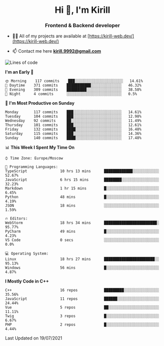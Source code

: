 <h1 align="center">Hi 👋, I'm Kirill</h1>
<h3 align="center">Frontend & Backend developer</h3>

- 👨‍💻 All of my projects are available at [https://kirill-web.dev/](https://kirill-web.dev/)

- 📫 Contact me here **kirill.9992@gmail.com**











<!--START_SECTION:waka-->
![Lines of code](https://img.shields.io/badge/From%20Hello%20World%20I%27ve%20Written-147823%20lines%20of%20code-blue)

**I'm an Early 🐤** 

```text
🌞 Morning    117 commits    ███░░░░░░░░░░░░░░░░░░░░░░   14.61% 
🌆 Daytime    371 commits    ███████████░░░░░░░░░░░░░░   46.32% 
🌃 Evening    309 commits    █████████░░░░░░░░░░░░░░░░   38.58% 
🌙 Night      4 commits      ░░░░░░░░░░░░░░░░░░░░░░░░░   0.5%

```
📅 **I'm Most Productive on Sunday** 

```text
Monday       117 commits    ███░░░░░░░░░░░░░░░░░░░░░░   14.61% 
Tuesday      104 commits    ███░░░░░░░░░░░░░░░░░░░░░░   12.98% 
Wednesday    92 commits     ██░░░░░░░░░░░░░░░░░░░░░░░   11.49% 
Thursday     101 commits    ███░░░░░░░░░░░░░░░░░░░░░░   12.61% 
Friday       132 commits    ████░░░░░░░░░░░░░░░░░░░░░   16.48% 
Saturday     115 commits    ███░░░░░░░░░░░░░░░░░░░░░░   14.36% 
Sunday       140 commits    ████░░░░░░░░░░░░░░░░░░░░░   17.48%

```


📊 **This Week I Spent My Time On** 

```text
⌚︎ Time Zone: Europe/Moscow

💬 Programming Languages: 
TypeScript               10 hrs 13 mins      █████████████░░░░░░░░░░░░   52.67% 
JavaScript               6 hrs 15 mins       ████████░░░░░░░░░░░░░░░░░   32.23% 
Markdown                 1 hr 15 mins        █░░░░░░░░░░░░░░░░░░░░░░░░   6.45% 
Python                   48 mins             █░░░░░░░░░░░░░░░░░░░░░░░░   4.19% 
JSON                     18 mins             ░░░░░░░░░░░░░░░░░░░░░░░░░   1.59%

🔥 Editors: 
WebStorm                 18 hrs 34 mins      ████████████████████████░   95.77% 
PyCharm                  49 mins             █░░░░░░░░░░░░░░░░░░░░░░░░   4.23% 
VS Code                  0 secs              ░░░░░░░░░░░░░░░░░░░░░░░░░   0.0%

💻 Operating System: 
Linux                    18 hrs 27 mins      ███████████████████████░░   95.13% 
Windows                  56 mins             █░░░░░░░░░░░░░░░░░░░░░░░░   4.87%

```

**I Mostly Code in C++** 

```text
C++                      16 repos            █████████░░░░░░░░░░░░░░░░   35.56% 
JavaScript               11 repos            ██████░░░░░░░░░░░░░░░░░░░   24.44% 
Vue                      5 repos             ██░░░░░░░░░░░░░░░░░░░░░░░   11.11% 
Twig                     3 repos             █░░░░░░░░░░░░░░░░░░░░░░░░   6.67% 
PHP                      2 repos             █░░░░░░░░░░░░░░░░░░░░░░░░   4.44%

```



 Last Updated on 19/07/2021
<!--END_SECTION:waka-->
